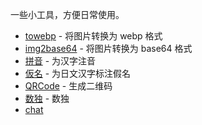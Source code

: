 一些小工具，方便日常使用。

-   [towebp](/something/towebp) - 将图片转换为 webp 格式
-   [img2base64](/something/img2base64) - 将图片转换为 base64 格式
-   [拼音](/something/pinyin) - 为汉字注音
-   [仮名](/something/kana) - 为日文汉字标注假名
-   [QRCode](/something/qrcode) - 生成二维码
-   [数独](/something/sudoku) - 数独
-   [chat](/something/chat)
